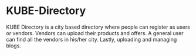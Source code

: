 # KUBE-Directory
KUBE Directory is a city based directory where people can register as users or vendors. Vendors can upload their products and offers. A general user can find all the vendors in his/her city. Lastly, uploading and managing blogs. 
